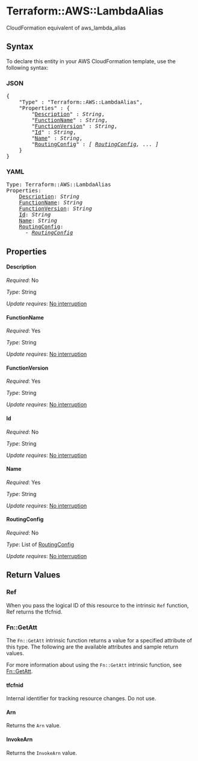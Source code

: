 # Terraform::AWS::LambdaAlias

CloudFormation equivalent of aws_lambda_alias

## Syntax

To declare this entity in your AWS CloudFormation template, use the following syntax:

### JSON

<pre>
{
    "Type" : "Terraform::AWS::LambdaAlias",
    "Properties" : {
        "<a href="#description" title="Description">Description</a>" : <i>String</i>,
        "<a href="#functionname" title="FunctionName">FunctionName</a>" : <i>String</i>,
        "<a href="#functionversion" title="FunctionVersion">FunctionVersion</a>" : <i>String</i>,
        "<a href="#id" title="Id">Id</a>" : <i>String</i>,
        "<a href="#name" title="Name">Name</a>" : <i>String</i>,
        "<a href="#routingconfig" title="RoutingConfig">RoutingConfig</a>" : <i>[ <a href="routingconfig.md">RoutingConfig</a>, ... ]</i>
    }
}
</pre>

### YAML

<pre>
Type: Terraform::AWS::LambdaAlias
Properties:
    <a href="#description" title="Description">Description</a>: <i>String</i>
    <a href="#functionname" title="FunctionName">FunctionName</a>: <i>String</i>
    <a href="#functionversion" title="FunctionVersion">FunctionVersion</a>: <i>String</i>
    <a href="#id" title="Id">Id</a>: <i>String</i>
    <a href="#name" title="Name">Name</a>: <i>String</i>
    <a href="#routingconfig" title="RoutingConfig">RoutingConfig</a>: <i>
      - <a href="routingconfig.md">RoutingConfig</a></i>
</pre>

## Properties

#### Description

_Required_: No

_Type_: String

_Update requires_: [No interruption](https://docs.aws.amazon.com/AWSCloudFormation/latest/UserGuide/using-cfn-updating-stacks-update-behaviors.html#update-no-interrupt)

#### FunctionName

_Required_: Yes

_Type_: String

_Update requires_: [No interruption](https://docs.aws.amazon.com/AWSCloudFormation/latest/UserGuide/using-cfn-updating-stacks-update-behaviors.html#update-no-interrupt)

#### FunctionVersion

_Required_: Yes

_Type_: String

_Update requires_: [No interruption](https://docs.aws.amazon.com/AWSCloudFormation/latest/UserGuide/using-cfn-updating-stacks-update-behaviors.html#update-no-interrupt)

#### Id

_Required_: No

_Type_: String

_Update requires_: [No interruption](https://docs.aws.amazon.com/AWSCloudFormation/latest/UserGuide/using-cfn-updating-stacks-update-behaviors.html#update-no-interrupt)

#### Name

_Required_: Yes

_Type_: String

_Update requires_: [No interruption](https://docs.aws.amazon.com/AWSCloudFormation/latest/UserGuide/using-cfn-updating-stacks-update-behaviors.html#update-no-interrupt)

#### RoutingConfig

_Required_: No

_Type_: List of <a href="routingconfig.md">RoutingConfig</a>

_Update requires_: [No interruption](https://docs.aws.amazon.com/AWSCloudFormation/latest/UserGuide/using-cfn-updating-stacks-update-behaviors.html#update-no-interrupt)

## Return Values

### Ref

When you pass the logical ID of this resource to the intrinsic `Ref` function, Ref returns the tfcfnid.

### Fn::GetAtt

The `Fn::GetAtt` intrinsic function returns a value for a specified attribute of this type. The following are the available attributes and sample return values.

For more information about using the `Fn::GetAtt` intrinsic function, see [Fn::GetAtt](https://docs.aws.amazon.com/AWSCloudFormation/latest/UserGuide/intrinsic-function-reference-getatt.html).

#### tfcfnid

Internal identifier for tracking resource changes. Do not use.

#### Arn

Returns the <code>Arn</code> value.

#### InvokeArn

Returns the <code>InvokeArn</code> value.

